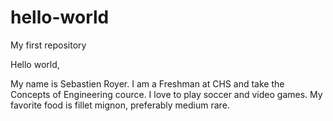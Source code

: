 # hello-world
My first repository

Hello world,

My name is Sebastien Royer. I am a Freshman at CHS and take the Concepts of Engineering cource. I love to play soccer and video games. My favorite food is fillet mignon, preferably medium rare.
